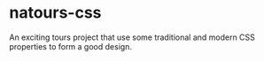 # natours-css
An exciting tours project that use some traditional and modern CSS properties to form a good design.

